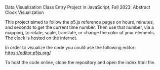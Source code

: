 Data Visualization Class Entry Project in JavaScript, Fall 2023: Abstract Clock Visualization

This project aimed to follow the p5.js reference pages on hours, minutes, and seconds to get the current time number.
Then use that number, via a mapping, to rotate, scale, translate, or change the color of your elements. The clock is hosted on the internet.

In order to visualize the code you could use the following editor:
https://editor.p5js.org/

To host the code online, clone the repository and open the index.html file.
